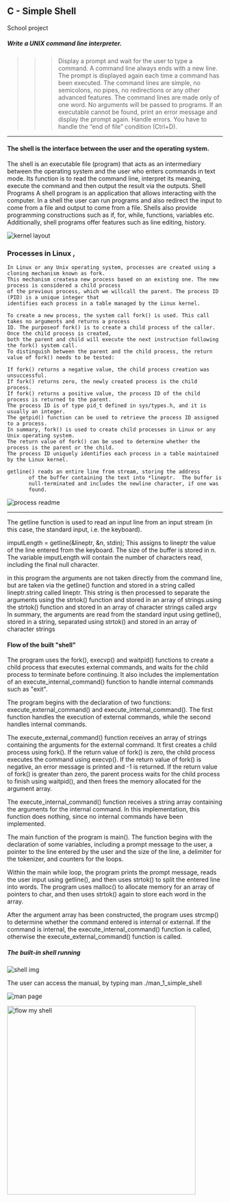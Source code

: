 ## C - Simple Shell		


School project 
##### Write a UNIX command line interpreter.


>>> Display a prompt and wait for the user to type a command. A command line always ends with a new line.
The prompt is displayed again each time a command has been executed.
The command lines are simple, no semicolons, no pipes, no redirections or any other advanced features.
The command lines are made only of one word. No arguments will be passed to programs.
If an executable cannot be found, print an error message and display the prompt again.
Handle errors.
You have to handle the “end of file” condition (Ctrl+D). 
-----------------------------------------------------------------------------------------------------------

#### The shell is the interface between the user and the operating system.

The shell is an executable file (program) that acts as an intermediary between the operating system and the user who enters
commands in text mode.
Its function is to read the command line, interpret its meaning, execute the command and then output the result via the outputs.
Shell Programs
A shell program is an application that allows interacting with the computer. In a shell the user 
can run programs and also redirect the input to come from a file and output to come from a 
file. Shells also provide programming constructions such as if, for, while, functions, variables 
etc. Additionally, shell programs offer features such as line editing, history.

![kernel layout](https://user-images.githubusercontent.com/124454895/234965806-232ecab7-9666-468d-8de1-029d39bed253.png)



### Processes in Linux ,
~~~
In Linux or any Unix operating system, processes are created using a cloning mechanism known as fork.
This mechanism createsa new process based on an existing one. The new process is considered a child process
of the previous process, which we willcall the parent. The process ID (PID) is a unique integer that 
identifies each process in a table managed by the Linux kernel.

To create a new process, the system call fork() is used. This call takes no arguments and returns a process 
ID. The purposeof fork() is to create a child process of the caller. Once the child process is created,
both the parent and child will execute the next instruction following the fork() system call. 
To distinguish between the parent and the child process, the return value of fork() needs to be tested:

If fork() returns a negative value, the child process creation was unsuccessful.
If fork() returns zero, the newly created process is the child process.
If fork() returns a positive value, the process ID of the child process is returned to the parent. 
The process ID is of type pid_t defined in sys/types.h, and it is usually an integer.
The getpid() function can be used to retrieve the process ID assigned to a process.
In summary, fork() is used to create child processes in Linux or any Unix operating system.
The return value of fork() can be used to determine whether the process is the parent or the child.
The process ID uniquely identifies each process in a table maintained by the Linux kernel.

getline() reads an entire line from stream, storing the address
       of the buffer containing the text into *lineptr.  The buffer is
       null-terminated and includes the newline character, if one was
       found.
  ~~~
  
 
![process readme](https://user-images.githubusercontent.com/124454895/235387254-2ec4b676-ef35-4f77-889a-79dfdc6d5a7d.png)

 
  ------------------------------------------------------------------------------------------------------------------------------
  
  The getline function is used to read an input line from an input stream (in this case, the standard input, i.e. the keyboard).
  
imputLength = getline(&lineptr, &n, stdin);
This assigns to lineptr the value of the line entered from the keyboard. The size of the buffer is stored in n.
 The variable imputLength will contain the number of characters read, including the final null character.

 in this program the arguments are not taken directly from the command line, but are taken via the getline() function and stored in a string 
 called lineptr.string called lineptr. This string is then processed to separate the arguments using the strtok() function and stored 
 in an array of strings.using the strtok() function and stored in an array of character strings called argv
 In summary, the arguments are read from the standard input using getline(), stored in a string, separated using strtok()
 and stored in an array of character strings


 #### Flow of the built "shell"
The program uses the fork(), execvp() and waitpid() functions to create a child process that executes external commands,
and waits for the child process to terminate before continuing. It also includes the implementation of an execute_internal_command() function to
handle internal commands such as "exit".


The program begins with the declaration of two functions: execute_external_command() and execute_internal_command(). The first function handles 
the execution of external commands, while the second handles internal commands.

The execute_external_command() function receives an array of strings containing the arguments for the external command. It first creates a child process using fork(). 
If the return value of fork() is zero, the child process executes the command using execvp(). If the return value of fork() is negative, an error message is printed 
and -1 is returned. If the return value of fork() is greater than zero, the parent process waits for the child process to finish using waitpid(), and then frees the
memory allocated for the argument array.

The execute_internal_command() function receives a string array containing the arguments for the internal command. In this implementation, this function does nothing, 
since no internal commands have been implemented.

The main function of the program is main(). The function begins with the declaration of some variables, including a prompt message to the user, a pointer 
to the line entered by the user and the size of the line, a delimiter for the tokenizer, and counters for the loops.

Within the main while loop, the program prints the prompt message, reads the user input using getline(), and then uses strtok() to split the entered line into words. 
The program uses malloc() to allocate memory for an array of pointers to char, and then uses strtok() again to store each word in the array.

After the argument array has been constructed, the program uses strcmp() to determine whether the command entered is internal or external. If the command is internal,
the execute_internal_command() function is called, otherwise the execute_external_command() function is called.


##### The built-in shell running

![shell img](https://user-images.githubusercontent.com/124454895/235386846-78bfac85-7faf-41c0-a811-626f7e230a1c.PNG)



The user can access the manual, by typing
man ./man_1_simple_shell


![man page](https://user-images.githubusercontent.com/124454895/235386814-ec5ad05e-5e39-4c20-b5e1-f44d6ab07bfe.PNG)




<img width="440" alt="flow my shell" src="https://user-images.githubusercontent.com/124454895/235257036-40a8e350-7a85-4d7d-8a3d-79d8a6850189.png">

		  

